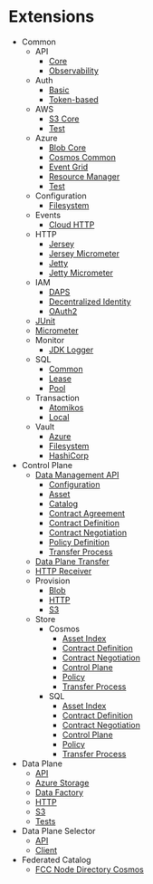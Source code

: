 # Extensions

- Common
    - API
      - [Core](common/api/api-core/)
      - [Observability](common/api/api-observability/)
    - Auth
      - [Basic](common/auth/auth-basic/)
      - [Token-based](common/auth/auth-tokenbased/)
    - AWS
      - [S3 Core](common/aws/aws-s3-core/)
      - [Test](common/aws/aws-s3-test/)
    - Azure
      - [Blob Core](common/azure/azure-blob-core/)
      - [Cosmos Common](common/azure/azure-cosmos-core/)
      - [Event Grid](common/azure/azure-eventgrid/)
      - [Resource Manager](common/azure/azure-resource-manager/)
      - [Test](common/azure/azure-test/)
    - Configuration
      - [Filesystem](common/configuration/filesystem-configuration/)
    - Events
      - [Cloud HTTP](common/events/cloudevents-http/)
    - HTTP
      - [Jersey](common/http/jersey-core/)
      - [Jersey Micrometer](common/http/jersey-micrometer/)
      - [Jetty](common/http/jetty-core/)
      - [Jetty Micrometer](common/http/jetty-micrometer/)
    - IAM
      - [DAPS](common/iam/oauth2/oauth2-daps/)
      - [Decentralized Identity](common/iam/decentralized-identity/)
      - [OAuth2](common/iam/oauth2/oauth2-core/)
    - [JUnit](common/junit/)
    - [Micrometer](common/micrometer/micrometer-core/)
    - Monitor
      - [JDK Logger](common/monitor/jdk-logger-monitor/)
    - SQL
      - [Common](common/sql/common-sql/)
      - [Lease](common/sql/lease-sql/)
      - [Pool](common/sql/pool/)
    - Transaction
      - [Atomikos](common/transaction/transaction-atomikos/)
      - [Local](common/transaction/transaction-local/)
    - Vault
      - [Azure](common/vault/azure-vault/)
      - [Filesystem](common/vault/filesystem-vault/)
      - [HashiCorp](common/vault/hashicorp-vault/)
- Control Plane
  - [Data Management API](control-plane/api/data-management/)
    - [Configuration](control-plane/api/data-management/data-management-api-configuration/)
    - [Asset](control-plane/api/data-management/asset-api/)
    - [Catalog](control-plane/api/data-management/catalog-api/)
    - [Contract Agreement](control-plane/api/data-management/contractagreement-api/)
    - [Contract Definition](control-plane/api/data-management/contractdefinition-api/)
    - [Contract Negotiation](control-plane/api/data-management/contractnegotiation-api/)
    - [Policy Definition](control-plane/api/data-management/policydefinition-api/)
    - [Transfer Process](control-plane/api/data-management/transferprocess-api/)
  - [Data Plane Transfer](control-plane/data-plane-transfer/)
  - [HTTP Receiver](control-plane/http-receiver/)
  - Provision
    - [Blob](control-plane/provision/blob-provision/)
    - [HTTP](control-plane/provision/http-provision/)
    - [S3](control-plane/provision/s3-provision/)
  - Store
    - Cosmos
      - [Asset Index](control-plane/store/cosmos/asset-index-store-cosmos/)
      - [Contract Definition](control-plane/store/cosmos/contract-definition-store-cosmos/)
      - [Contract Negotiation](control-plane/store/cosmos/contract-negotiation-store-cosmos/)
      - [Control Plane](control-plane/store/cosmos/control-plane-store-cosmos/)
      - [Policy](control-plane/store/cosmos/policy-definition-store-cosmos/)
      - [Transfer Process](control-plane/store/cosmos/transfer-process-store-cosmos/)
    - SQL
        - [Asset Index](control-plane/store/sql/asset-index-store-sql/)
        - [Contract Definition](control-plane/store/sql/contract-definition-store-sql/)
        - [Contract Negotiation](control-plane/store/sql/contract-negotiation-store-sql/)
        - [Control Plane](control-plane/store/sql/control-plane-store-sql/)
        - [Policy](control-plane/store/sql/policy-definition-store-sql/)
        - [Transfer Process](control-plane/store/sql/transfer-process-store-sql/)
- Data Plane
  - [API](data-plane/data-plane-api/)
  - [Azure Storage](data-plane/data-plane-azure-storage/)
  - [Data Factory](data-plane/data-plane-azure-data-factory/)
  - [HTTP](data-plane/data-plane-http/)
  - [S3](data-plane/data-plane-aws-s3/)
  - [Tests](data-plane/data-plane-integration-tests/)
- Data Plane Selector
  - [API](data-plane-selector/data-plane-selector-api/)
  - [Client](data-plane-selector/data-plane-selector-client/)
- Federated Catalog
  - [FCC Node Directory Cosmos](federated-catalog/store/fcc-node-directory-cosmos/)
